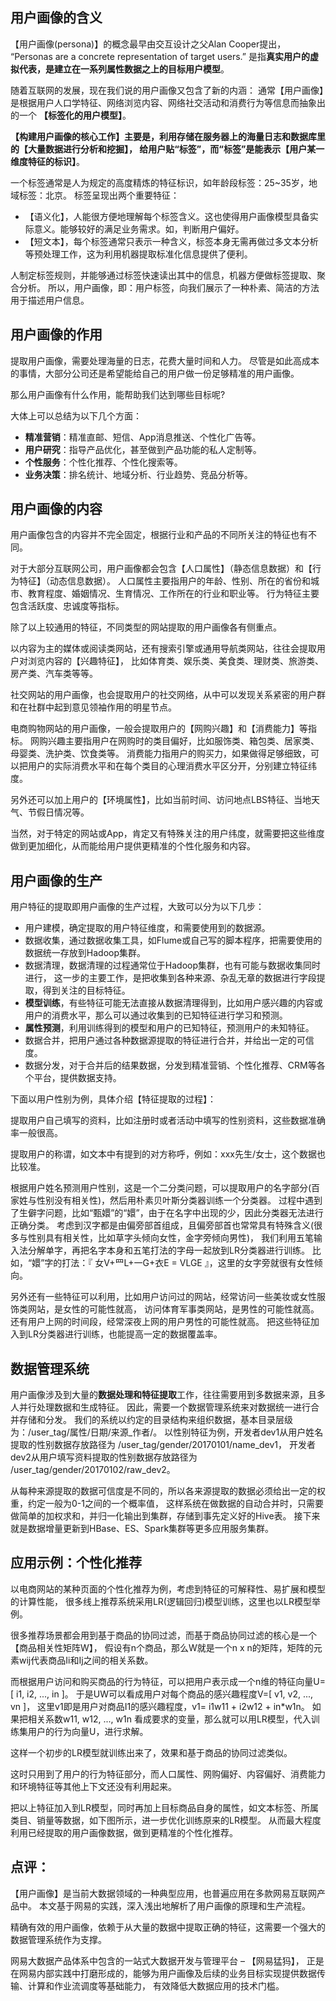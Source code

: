 ## 用户画像的含义

【用户画像(persona)】的概念最早由交互设计之父Alan Cooper提出，
“Personas are a concrete representation of target users.” 
是指**真实用户的虚拟代表，是建立在一系列属性数据之上的目标用户模型**。

随着互联网的发展，现在我们说的用户画像又包含了新的内涵：
通常【用户画像】是根据用户人口学特征、网络浏览内容、网络社交活动和消费行为等信息而抽象出的一个 **【标签化的用户模型】**。

**【构建用户画像的核心工作】主要是，利用存储在服务器上的海量日志和数据库里的【大量数据进行分析和挖掘】，
给用户贴“标签”，而“标签”是能表示【用户某一维度特征的标识】**。

一个标签通常是人为规定的高度精炼的特征标识，如年龄段标签：25~35岁，地域标签：北京。
标签呈现出两个重要特征：
- 【语义化】，人能很方便地理解每个标签含义。这也使得用户画像模型具备实际意义。能够较好的满足业务需求。如，判断用户偏好。
- 【短文本】，每个标签通常只表示一种含义，标签本身无需再做过多文本分析等预处理工作，这为利用机器提取标准化信息提供了便利。

人制定标签规则，并能够通过标签快速读出其中的信息，机器方便做标签提取、聚合分析。
所以，用户画像，即：用户标签，向我们展示了一种朴素、简洁的方法用于描述用户信息。

## 用户画像的作用

提取用户画像，需要处理海量的日志，花费大量时间和人力。
尽管是如此高成本的事情，大部分公司还是希望能给自己的用户做一份足够精准的用户画像。

那么用户画像有什么作用，能帮助我们达到哪些目标呢?

大体上可以总结为以下几个方面：
- **精准营销**：精准直邮、短信、App消息推送、个性化广告等。
- **用户研究**：指导产品优化，甚至做到产品功能的私人定制等。
- **个性服务**：个性化推荐、个性化搜索等。
- **业务决策**：排名统计、地域分析、行业趋势、竞品分析等。

## 用户画像的内容

用户画像包含的内容并不完全固定，根据行业和产品的不同所关注的特征也有不同。

对于大部分互联网公司，用户画像都会包含【人口属性】（静态信息数据）和【行为特征】（动态信息数据）。
人口属性主要指用户的年龄、性别、所在的省份和城市、教育程度、婚姻情况、生育情况、工作所在的行业和职业等。
行为特征主要包含活跃度、忠诚度等指标。

除了以上较通用的特征，不同类型的网站提取的用户画像各有侧重点。

以内容为主的媒体或阅读类网站，还有搜索引擎或通用导航类网站，往往会提取用户对浏览内容的【兴趣特征】，
比如体育类、娱乐类、美食类、理财类、旅游类、房产类、汽车类等等。

社交网站的用户画像，也会提取用户的社交网络，从中可以发现关系紧密的用户群和在社群中起到意见领袖作用的明星节点。

电商购物网站的用户画像，一般会提取用户的【网购兴趣】和【消费能力】等指标。
网购兴趣主要指用户在网购时的类目偏好，比如服饰类、箱包类、居家类、母婴类、洗护类、饮食类等。
消费能力指用户的购买力，如果做得足够细致，可以把用户的实际消费水平和在每个类目的心理消费水平区分开，分别建立特征纬度。

另外还可以加上用户的【环境属性】，比如当前时间、访问地点LBS特征、当地天气、节假日情况等。

当然，对于特定的网站或App，肯定又有特殊关注的用户纬度，就需要把这些维度做到更加细化，从而能给用户提供更精准的个性化服务和内容。

## 用户画像的生产

用户特征的提取即用户画像的生产过程，大致可以分为以下几步：

- 用户建模，确定提取的用户特征维度，和需要使用到的数据源。
- 数据收集，通过数据收集工具，如Flume或自己写的脚本程序，把需要使用的数据统一存放到Hadoop集群。
- 数据清理，数据清理的过程通常位于Hadoop集群，也有可能与数据收集同时进行，
  这一步的主要工作，是把收集到各种来源、杂乱无章的数据进行字段提取，得到关注的目标特征。
- **模型训练**，有些特征可能无法直接从数据清理得到，比如用户感兴趣的内容或用户的消费水平，那么可以通过收集到的已知特征进行学习和预测。
- **属性预测**，利用训练得到的模型和用户的已知特征，预测用户的未知特征。
- 数据合并，把用户通过各种数据源提取的特征进行合并，并给出一定的可信度。
- 数据分发，对于合并后的结果数据，分发到精准营销、个性化推荐、CRM等各个平台，提供数据支持。


下面以用户性别为例，具体介绍【特征提取的过程】：

提取用户自己填写的资料，比如注册时或者活动中填写的性别资料，这些数据准确率一般很高。

提取用户的称谓，如文本中有提到的对方称呼，例如：xxx先生/女士，这个数据也比较准。

根据用户姓名预测用户性别，这是一个二分类问题，可以提取用户的名字部分(百家姓与性别没有相关性)，然后用朴素贝叶斯分类器训练一个分类器。
过程中遇到了生僻字问题，比如“甄嬛”的“嬛”，由于在名字中出现的少，因此分类器无法进行正确分类。
考虑到汉字都是由偏旁部首组成，且偏旁部首也常常具有特殊含义(很多与性别具有相关性，比如草字头倾向女性，金字旁倾向男性)，
我们利用五笔输入法分解单字，再把名字本身和五笔打法的字母一起放到LR分类器进行训练。
比如，“嬛”字的打法：『 女V+罒L+一G+衣E = VLGE 』，这里的女字旁就很有女性倾向。

另外还有一些特征可以利用，比如用户访问过的网站，经常访问一些美妆或女性服饰类网站，是女性的可能性就高，
访问体育军事类网站，是男性的可能性就高。
还有用户上网的时间段，经常深夜上网的用户男性的可能性就高。
把这些特征加入到LR分类器进行训练，也能提高一定的数据覆盖率。

## 数据管理系统

用户画像涉及到大量的**数据处理和特征提取**工作，往往需要用到多数据来源，且多人并行处理数据和生成特征。
因此，需要一个数据管理系统来对数据统一进行合并存储和分发。
我们的系统以约定的目录结构来组织数据，基本目录层级为：/user_tag/属性/日期/来源_作者/。
以性别特征为例，开发者dev1从用户姓名提取的性别数据存放路径为 /user_tag/gender/20170101/name_dev1，
开发者dev2从用户填写资料提取的性别数据存放路径为 /user_tag/gender/20170102/raw_dev2。

从每种来源提取的数据可信度是不同的，所以各来源提取的数据必须给出一定的权重，约定一般为0-1之间的一个概率值，
这样系统在做数据的自动合并时，只需要做简单的加权求和，并归一化输出到集群，存储到事先定义好的Hive表。
接下来就是数据增量更新到HBase、ES、Spark集群等更多应用服务集群。


## 应用示例：个性化推荐

以电商网站的某种页面的个性化推荐为例，考虑到特征的可解释性、易扩展和模型的计算性能，
很多线上推荐系统采用LR(逻辑回归)模型训练，这里也以LR模型举例。

很多推荐场景都会用到基于商品的协同过滤，而基于商品协同过滤的核心是一个【商品相关性矩阵W】，
假设有n个商品，那么W就是一个n x n的矩阵，矩阵的元素wij代表商品Ii和Ij之间的相关系数。

而根据用户访问和购买商品的行为特征，可以把用户表示成一个n维的特征向量U=[ i1, i2, ..., in ]。
于是UW可以看成用户对每个商品的感兴趣程度V=[ v1, v2, ..., vn ]，
这里v1即是用户对商品I1的感兴趣程度，v1= i1w11 + i2w12 + in*w1n。
如果把相关系数w11, w12, ..., w1n 看成要求的变量，那么就可以用LR模型，代入训练集用户的行为向量U，进行求解。

这样一个初步的LR模型就训练出来了，效果和基于商品的协同过滤类似。

这时只用到了用户的行为特征部分，而人口属性、网购偏好、内容偏好、消费能力和环境特征等其他上下文还没有利用起来。

把以上特征加入到LR模型，同时再加上目标商品自身的属性，如文本标签、所属类目、销量等数据，如下图所示，进一步优化训练原来的LR模型。
从而最大程度利用已经提取的用户画像数据，做到更精准的个性化推荐。

## 点评：

【用户画像】是当前大数据领域的一种典型应用，也普遍应用在多款网易互联网产品中。
本文基于网易的实践，深入浅出地解析了用户画像的原理和生产流程。

精确有效的用户画像，依赖于从大量的数据中提取正确的特征，这需要一个强大的数据管理系统作为支撑。

网易大数据产品体系中包含的一站式大数据开发与管理平台 – 【网易猛犸】，
正是在网易内部实践中打磨形成的，能够为用户画像及后续的业务目标实现提供数据传输、计算和作业流调度等基础能力，
有效降低大数据应用的技术门槛。